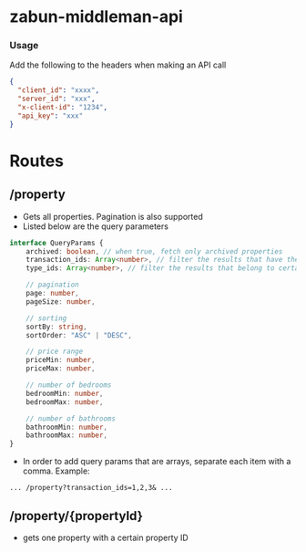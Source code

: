 # zabun-middleman-api

### Usage

Add the following to the headers when making an API call
```json
{
  "client_id": "xxxx",
  "server_id": "xxx",
  "x-client-id": "1234",
  "api_key": "xxx"
}
```

# Routes
## /property
- Gets all properties. Pagination is also supported
- Listed below are the query parameters
```typescript
interface QueryParams {
    archived: boolean, // when true, fetch only archived properties
    transaction_ids: Array<number>, // filter the results that have these transaction ids
    type_ids: Array<number>, // filter the results that belong to certain types

    // pagination
    page: number,
    pageSize: number,

    // sorting
    sortBy: string, 
    sortOrder: "ASC" | "DESC",

    // price range
    priceMin: number, 
    priceMax: number,

    // number of bedrooms
    bedroomMin: number, 
    bedroomMax: number,

    // number of bathrooms
    bathroomMin: number,
    bathroomMax: number,
}
```
- In order to add query params that are arrays, separate each item with a comma. Example:
```
... /property?transaction_ids=1,2,3& ...
```
## /property/{propertyId}
- gets one property with a certain property ID

